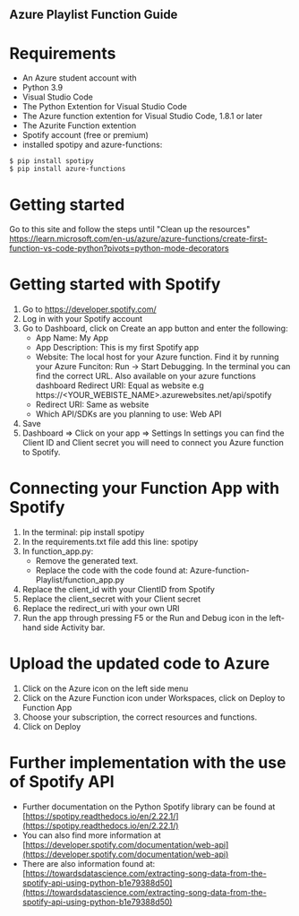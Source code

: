 ## Azure Playlist Function Guide

# Requirements 
- An Azure student account with 
- Python 3.9
- Visual Studio Code
- The Python Extention for Visual Studio Code
- The Azure function extention for Visual Studio Code, 1.8.1 or later
- The Azurite Function extention
- Spotify account (free or premium)
- installed spotipy and azure-functions:

``` 
$ pip install spotipy
$ pip install azure-functions
```


# Getting started
Go to this site and follow the steps until "Clean up the resources"
https://learn.microsoft.com/en-us/azure/azure-functions/create-first-function-vs-code-python?pivots=python-mode-decorators


# Getting started with Spotify
1. Go to https://developer.spotify.com/
2. Log in with your Spotify account
3. Go to Dashboard, click on Create an app button and enter the following:
   - App Name: My App
   - App Description: This is my first Spotify app
   - Website: The local host for your Azure function. Find it by running your Azure Funciton: Run -> Start Debugging. In the terminal you can find the correct URL. Also available on your azure functions dashboard
      Redirect URI: Equal as website e.g https://<YOUR_WEBISTE_NAME>.azurewebsites.net/api/spotify
   - Redirect URI: Same as website
   - Which API/SDKs are you planning to use: Web API
4. Save 
5. Dashboard => Click on your app => Settings
   In settings you can find the Client ID and Client secret you will need to connect you Azure function to Spotify.


# Connecting your Function App with Spotify
1. In the terminal: pip install spotipy
2. In the requirements.txt file add this line: spotipy
3. In function_app.py:
   - Remove the generated text.
   - Replace the code with the code found at: Azure-function-Playlist/function_app.py 
4. Replace the client_id with your ClientID from Spotify
5. Replace the client_secret with your Client secret
6. Replace the redirect_uri with your own URI
7. Run the app through pressing F5 or the Run and Debug icon in the left-hand side Activity bar.


# Upload the updated code to Azure
1. Click on the Azure icon on the left side menu
2. Click on the Azure Function icon under Workspaces, click on Deploy to Function App
3. Choose your subscription, the correct resources and functions.
4. Click on Deploy


# Further implementation with the use of Spotify API
- Further documentation on the Python Spotify library can be found at [https://spotipy.readthedocs.io/en/2.22.1/](https://spotipy.readthedocs.io/en/2.22.1/)
- You can also find more information at [https://developer.spotify.com/documentation/web-api](https://developer.spotify.com/documentation/web-api)
- There are also information found at: [https://towardsdatascience.com/extracting-song-data-from-the-spotify-api-using-python-b1e79388d50](https://towardsdatascience.com/extracting-song-data-from-the-spotify-api-using-python-b1e79388d50)



